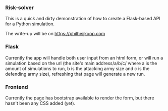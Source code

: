 ### Risk-solver

This is a quick and dirty demonstration of how to create a Flask-based API for a Python simulation.

The write-up will be on https://philheijkoop.com

### Flask

Currently the app will handle both user input from an html form, or will run a simulation based on the url (the site's main address/a/b/c/ where a is the amount of simulations to run, b is the attacking army size and c is the defending army size), refreshing that page will generate a new run.

### Frontend

Currently the page has bootstrap available to render the form, but there hasn't been any CSS added (yet).

